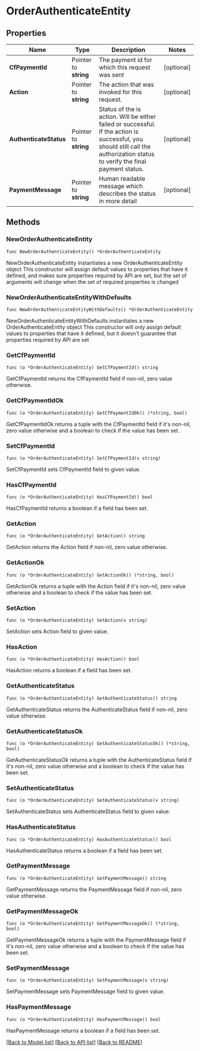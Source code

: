 # OrderAuthenticateEntity

## Properties

Name | Type | Description | Notes
------------ | ------------- | ------------- | -------------
**CfPaymentId** | Pointer to **string** | The payment id for which this request was sent | [optional] 
**Action** | Pointer to **string** | The action that was invoked for this request. | [optional] 
**AuthenticateStatus** | Pointer to **string** | Status of the is action. Will be either failed or successful. If the action is successful, you should still call the authorization status to verify the final payment status. | [optional] 
**PaymentMessage** | Pointer to **string** | Human readable message which describes the status in more detail | [optional] 

## Methods

### NewOrderAuthenticateEntity

`func NewOrderAuthenticateEntity() *OrderAuthenticateEntity`

NewOrderAuthenticateEntity instantiates a new OrderAuthenticateEntity object
This constructor will assign default values to properties that have it defined,
and makes sure properties required by API are set, but the set of arguments
will change when the set of required properties is changed

### NewOrderAuthenticateEntityWithDefaults

`func NewOrderAuthenticateEntityWithDefaults() *OrderAuthenticateEntity`

NewOrderAuthenticateEntityWithDefaults instantiates a new OrderAuthenticateEntity object
This constructor will only assign default values to properties that have it defined,
but it doesn't guarantee that properties required by API are set

### GetCfPaymentId

`func (o *OrderAuthenticateEntity) GetCfPaymentId() string`

GetCfPaymentId returns the CfPaymentId field if non-nil, zero value otherwise.

### GetCfPaymentIdOk

`func (o *OrderAuthenticateEntity) GetCfPaymentIdOk() (*string, bool)`

GetCfPaymentIdOk returns a tuple with the CfPaymentId field if it's non-nil, zero value otherwise
and a boolean to check if the value has been set.

### SetCfPaymentId

`func (o *OrderAuthenticateEntity) SetCfPaymentId(v string)`

SetCfPaymentId sets CfPaymentId field to given value.

### HasCfPaymentId

`func (o *OrderAuthenticateEntity) HasCfPaymentId() bool`

HasCfPaymentId returns a boolean if a field has been set.

### GetAction

`func (o *OrderAuthenticateEntity) GetAction() string`

GetAction returns the Action field if non-nil, zero value otherwise.

### GetActionOk

`func (o *OrderAuthenticateEntity) GetActionOk() (*string, bool)`

GetActionOk returns a tuple with the Action field if it's non-nil, zero value otherwise
and a boolean to check if the value has been set.

### SetAction

`func (o *OrderAuthenticateEntity) SetAction(v string)`

SetAction sets Action field to given value.

### HasAction

`func (o *OrderAuthenticateEntity) HasAction() bool`

HasAction returns a boolean if a field has been set.

### GetAuthenticateStatus

`func (o *OrderAuthenticateEntity) GetAuthenticateStatus() string`

GetAuthenticateStatus returns the AuthenticateStatus field if non-nil, zero value otherwise.

### GetAuthenticateStatusOk

`func (o *OrderAuthenticateEntity) GetAuthenticateStatusOk() (*string, bool)`

GetAuthenticateStatusOk returns a tuple with the AuthenticateStatus field if it's non-nil, zero value otherwise
and a boolean to check if the value has been set.

### SetAuthenticateStatus

`func (o *OrderAuthenticateEntity) SetAuthenticateStatus(v string)`

SetAuthenticateStatus sets AuthenticateStatus field to given value.

### HasAuthenticateStatus

`func (o *OrderAuthenticateEntity) HasAuthenticateStatus() bool`

HasAuthenticateStatus returns a boolean if a field has been set.

### GetPaymentMessage

`func (o *OrderAuthenticateEntity) GetPaymentMessage() string`

GetPaymentMessage returns the PaymentMessage field if non-nil, zero value otherwise.

### GetPaymentMessageOk

`func (o *OrderAuthenticateEntity) GetPaymentMessageOk() (*string, bool)`

GetPaymentMessageOk returns a tuple with the PaymentMessage field if it's non-nil, zero value otherwise
and a boolean to check if the value has been set.

### SetPaymentMessage

`func (o *OrderAuthenticateEntity) SetPaymentMessage(v string)`

SetPaymentMessage sets PaymentMessage field to given value.

### HasPaymentMessage

`func (o *OrderAuthenticateEntity) HasPaymentMessage() bool`

HasPaymentMessage returns a boolean if a field has been set.


[[Back to Model list]](../README.md#documentation-for-models) [[Back to API list]](../README.md#documentation-for-api-endpoints) [[Back to README]](../README.md)


